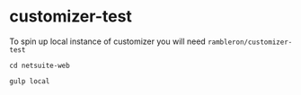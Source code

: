 # customizer-test

To spin up local instance of customizer you will need `rambleron/customizer-test`
```
cd netsuite-web

gulp local
```

